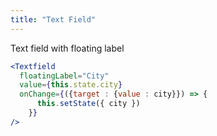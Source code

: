 ```yaml
---
title: "Text Field"
---
```


Text field with floating label
```jsx
<Textfield
  floatingLabel="City"
  value={this.state.city}
  onChange={({target : {value : city}}) => {
      this.setState({ city })
    }}
/>
```
